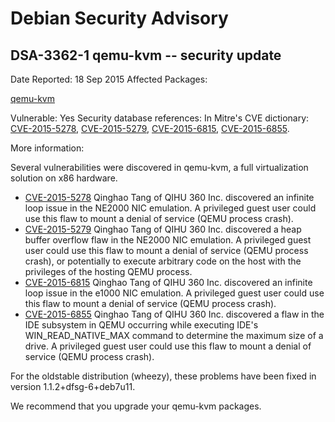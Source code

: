 
Debian Security Advisory
========================


DSA-3362-1 qemu-kvm -- security update
--------------------------------------



Date Reported:
18 Sep 2015
Affected Packages:

[qemu-kvm](https://packages.debian.org/src:qemu-kvm)

Vulnerable:
Yes
Security database references:
In Mitre's CVE dictionary: [CVE-2015-5278](https://security-tracker.debian.org/tracker/CVE-2015-5278), [CVE-2015-5279](https://security-tracker.debian.org/tracker/CVE-2015-5279), [CVE-2015-6815](https://security-tracker.debian.org/tracker/CVE-2015-6815), [CVE-2015-6855](https://security-tracker.debian.org/tracker/CVE-2015-6855).  

More information:

Several vulnerabilities were discovered in qemu-kvm, a full
virtualization solution on x86 hardware.


* [CVE-2015-5278](https://security-tracker.debian.org/tracker/CVE-2015-5278)
Qinghao Tang of QIHU 360 Inc. discovered an infinite loop issue in
 the NE2000 NIC emulation. A privileged guest user could use this
 flaw to mount a denial of service (QEMU process crash).
* [CVE-2015-5279](https://security-tracker.debian.org/tracker/CVE-2015-5279)
Qinghao Tang of QIHU 360 Inc. discovered a heap buffer overflow flaw
 in the NE2000 NIC emulation. A privileged guest user could use this
 flaw to mount a denial of service (QEMU process crash), or
 potentially to execute arbitrary code on the host with the
 privileges of the hosting QEMU process.
* [CVE-2015-6815](https://security-tracker.debian.org/tracker/CVE-2015-6815)
Qinghao Tang of QIHU 360 Inc. discovered an infinite loop issue in
 the e1000 NIC emulation. A privileged guest user could use this flaw
 to mount a denial of service (QEMU process crash).
* [CVE-2015-6855](https://security-tracker.debian.org/tracker/CVE-2015-6855)
Qinghao Tang of QIHU 360 Inc. discovered a flaw in the IDE
 subsystem in QEMU occurring while executing IDE's
 WIN\_READ\_NATIVE\_MAX command to determine the maximum size of a
 drive. A privileged guest user could use this flaw to mount a
 denial of service (QEMU process crash).


For the oldstable distribution (wheezy), these problems have been fixed
in version 1.1.2+dfsg-6+deb7u11.


We recommend that you upgrade your qemu-kvm packages.





